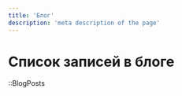 ```yaml
---
title: 'Блог'
description: 'meta description of the page'
---
```


# Список записей в блоге

::BlogPosts
